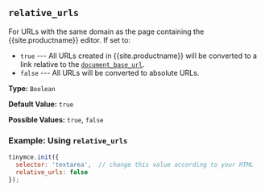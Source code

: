 ## `relative_urls`

For URLs with the same domain as the page containing the {{site.productname}} editor. If set to:

- `true` --- All URLs created in {{site.productname}} will be converted to a link relative to the [`document_base_url`](#document_base_url).
- `false` --- All URLs will be converted to absolute URLs.

**Type:** `Boolean`

**Default Value:** `true`

**Possible Values:** `true`, `false`

### Example: Using `relative_urls`

```js
tinymce.init({
  selector: 'textarea',  // change this value according to your HTML
  relative_urls: false
});
```
